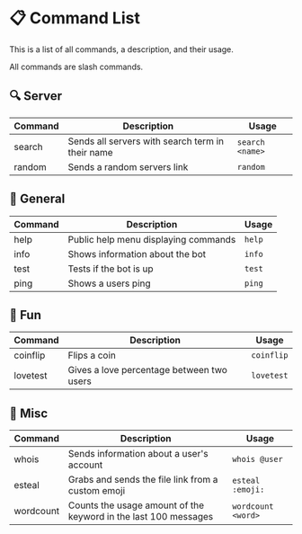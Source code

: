 # 📋 Command List
This is a list of all commands, a description, and their usage.

All commands are slash commands.

## 🔍 Server
Command | Description | Usage
--- | --- | ---
search | Sends all servers with search term in their name | `search <name>`
random | Sends a random servers link | `random`

## 📌 General
Command | Description | Usage
--- | --- | ---
help | Public help menu displaying commands | `help`
info | Shows information about the bot | `info`
test | Tests if the bot is up | `test`
ping | Shows a users ping | `ping`

## 🎉 Fun
Command | Description | Usage
--- | --- | ---
coinflip | Flips a coin | `coinflip`
lovetest | Gives a love percentage between two users | `lovetest`

## 🧮 Misc
Command | Description | Usage
--- | --- | ---
whois | Sends information about a user's account | `whois @user`
esteal | Grabs and sends the file link from a custom emoji | `esteal :emoji:`
wordcount | Counts the usage amount of the keyword in the last 100 messages | `wordcount <word>`

